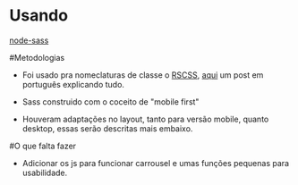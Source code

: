 # Usando

[node-sass](https://www.npmjs.com/package/node-sass)

#Metodologias

- Foi usado pra nomeclaturas de classe o [RSCSS](http://rscss.io/), [aqui](https://willianjusten.com.br/falando-sobre-rscss/) um post em português explicando tudo.

- Sass construido com o coceito de "mobile first"

- Houveram adaptações no layout, tanto para versão mobile, quanto desktop, essas serão descritas mais embaixo.

#O que falta fazer

- Adicionar os js para funcionar carrousel e umas funções pequenas para usabilidade.

